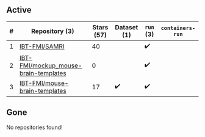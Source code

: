 ## Active
| # | Repository (3) | Stars (57) | Dataset (1) | `run` (3) | `containers-run` |
| --- | --- | --- | --- | --- | --- |
| 1 | [IBT-FMI/SAMRI](https://github.com/IBT-FMI/SAMRI) | 40 |  | :heavy_check_mark: |  |
| 2 | [IBT-FMI/mockup_mouse-brain-templates](https://github.com/IBT-FMI/mockup_mouse-brain-templates) | 0 |  | :heavy_check_mark: |  |
| 3 | [IBT-FMI/mouse-brain-templates](https://github.com/IBT-FMI/mouse-brain-templates) | 17 | :heavy_check_mark: | :heavy_check_mark: |  |

## Gone
No repositories found!
